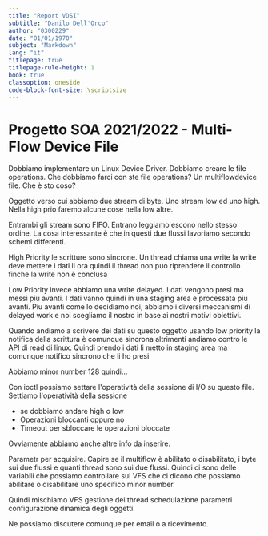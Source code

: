 ```yaml
---
title: "Report VDSI"
subtitle: "Danilo Dell'Orco"
author: "0300229"
date: "01/01/1970"
subject: "Markdown"
lang: "it"
titlepage: true
titlepage-rule-height: 1
book: true
classoption: oneside
code-block-font-size: \scriptsize
---
```


# Progetto SOA 2021/2022 - Multi-Flow Device File
Dobbiamo implementare un Linux Device Driver. Dobbiamo creare le file operations. Che dobbiamo farci con ste file operations? Un multiflowdevice file. Che è sto coso?

Oggetto verso cui abbiamo due stream di byte. Uno stream low ed uno high. Nella high prio faremo alcune cose nella low altre.

Entrambi gli stream sono FIFO. Entrano leggiamo escono nello stesso ordine. La cosa interessante è che in questi due flussi lavoriamo secondo schemi differenti.

High Priority le scritture sono sincrone. Un thread chiama una write la write deve mettere i dati li ora quindi il thread non puo riprendere il controllo finche la write non è conclusa

Low Priority invece abbiamo una write delayed. I dati vengono presi ma messi piu avanti. I dati vanno quindi in una staging area e processata piu avanti. Piu avanti come lo decidiamo noi, abbiamo i diversi meccanismi di delayed work e noi scegliamo il nostro in base ai nostri motivi obiettivi.

Quando andiamo a scrivere dei dati su questo oggetto usando low priority la notifica della scrittura è comunque sincrona altrimenti andiamo contro le API di read di linux. Quindi prendo i dati li metto in staging area ma comunque notifico sincrono che li ho presi

Abbiamo minor number 128 quindi...

Con ioctl possiamo settare l'operatività della sessione di I/O su questo file. Settiamo l'operatività della sessione

- se dobbiamo andare high o low
-  Operazioni bloccanti oppure no
- Timeout per sbloccare le operazioni bloccate

Ovviamente abbiamo anche altre info da inserire.

Parametr per acquisire. Capire se il multiflow è abilitato o disabilitato, i byte sui due flussi e quanti thread sono sui due flussi. Quindi ci sono delle variabili che possiamo controllare sul VFS che ci dicono che possiamo abilitare o disabilitare uno specifico minor number.

Quindi mischiamo VFS gestione dei thread schedulazione parametri configurazione dinamica degli oggetti.

Ne possiamo discutere comunque per email o a ricevimento.